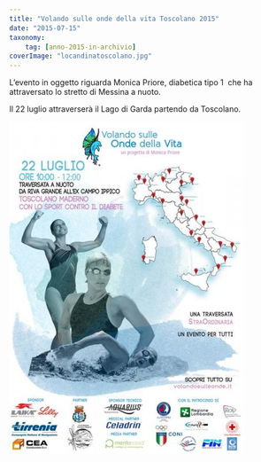 ```yaml
---
title: "Volando sulle onde della vita Toscolano 2015"
date: "2015-07-15"
taxonomy: 
    tag: [anno-2015-in-archivio]
coverImage: "locandinatoscolano.jpg"
---
```


L’evento in oggetto riguarda Monica Priore, diabetica tipo 1  che ha attraversato lo stretto di Messina a nuoto.

Il 22 luglio attraverserà il Lago di Garda partendo da Toscolano.

![](images/locandinatoscolano.jpg)
